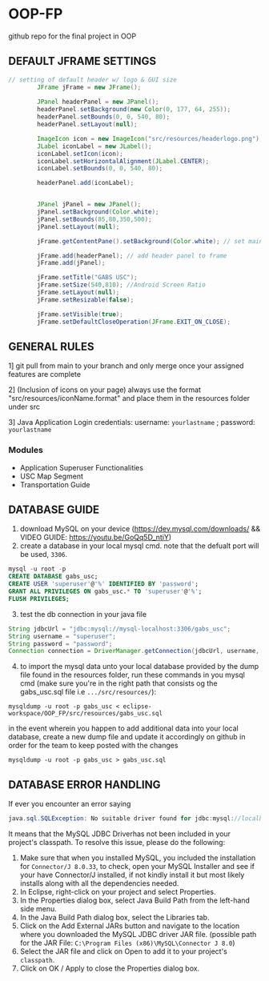 # OOP-FP
github repo for the final project in OOP

## DEFAULT JFRAME SETTINGS
```java
// setting of default header w/ logo & GUI size
		JFrame jFrame = new JFrame();
		
		JPanel headerPanel = new JPanel();
		headerPanel.setBackground(new Color(0, 177, 64, 255));
		headerPanel.setBounds(0, 0, 540, 80);
		headerPanel.setLayout(null);

		ImageIcon icon = new ImageIcon("src/resources/headerlogo.png");
		JLabel iconLabel = new JLabel();
		iconLabel.setIcon(icon);
		iconLabel.setHorizontalAlignment(JLabel.CENTER);
		iconLabel.setBounds(0, 0, 540, 80);

		headerPanel.add(iconLabel);


		JPanel jPanel = new JPanel();
		jPanel.setBackground(Color.white);
		jPanel.setBounds(85,80,350,500);
		jPanel.setLayout(null);

		jFrame.getContentPane().setBackground(Color.white); // set main background to white

		jFrame.add(headerPanel); // add header panel to frame
		jFrame.add(jPanel);

		jFrame.setTitle("GABS USC");
		jFrame.setSize(540,810); //Android Screen Ratio
		jFrame.setLayout(null);
		jFrame.setResizable(false);

		jFrame.setVisible(true);
		jFrame.setDefaultCloseOperation(JFrame.EXIT_ON_CLOSE);
```
## GENERAL RULES
1] git pull from main to your branch and only merge once your assigned features are complete

2] (Inclusion of icons on your page) always use the format "src/resources/iconName.format" and place them in the resources folder under src

3] Java Application Login credentials: username: `yourlastname` ; password: `yourlastname`

### Modules
- Application Superuser Functionalities
- USC Map Segment
- Transportation Guide

## DATABASE GUIDE
1. download MySQL on your device (https://dev.mysql.com/downloads/ && VIDEO GUIDE: https://youtu.be/GoQq5D_ntiY)
2. create a database in your local mysql cmd. note that the defualt port will be used, `3306`.
```sql
mysql -u root -p
CREATE DATABASE gabs_usc;
CREATE USER 'superuser'@'%' IDENTIFIED BY 'password';
GRANT ALL PRIVILEGES ON gabs_usc.* TO 'superuser'@'%';
FLUSH PRIVILEGES;
```

3. test the db connection in your java file
```java
String jdbcUrl = "jdbc:mysql://mysql-localhost:3306/gabs_usc";
String username = "superuser";
String password = "password";
Connection connection = DriverManager.getConnection(jdbcUrl, username, password);
```
4. to import the mysql data unto your local database provided by the dump file found in the resources folder, run these commands in you mysql cmd (make sure you're in the right path that consists og the gabs_usc.sql file i.e `.../src/resources/`):
```mysql
mysqldump -u root -p gabs_usc < eclipse-workspace/OOP_FP/src/resources/gabs_usc.sql
```

in the event wherein you happen to add additional data into your local database, create a new dump file and update it accordingly on github in order for the team to keep posted with the changes
```mysql
mysqldump -u root -p gabs_usc > gabs_usc.sql
```
## DATABASE ERROR HANDLING
If ever you encounter an error saying
```java
java.sql.SQLException: No suitable driver found for jdbc:mysql://localhost:3306/gabs_usc
```
It means that the MySQL JDBC Driverhas not been included in your project's classpath. To resolve this issue, please do the following:
1. Make sure that when you installed MySQL, you included the installation for `Connector/J 8.0.33`, to check, open your MySQL Installer and see if your have Connector/J installed, if not kindly install it but most likely installs along with all the dependencies needed.
2. In Eclipse, right-click on your project and select Properties.
3. In the Properties dialog box, select Java Build Path from the left-hand side menu.
4. In the Java Build Path dialog box, select the Libraries tab.
5. Click on the Add External JARs button and navigate to the location where you downloaded the MySQL JDBC driver JAR file. (possible path for the JAR File: `C:\Program Files (x86)\MySQL\Connector J 8.0`)
6. Select the JAR file and click on Open to add it to your project's `classpath`.
7. Click on OK / Apply to close the Properties dialog box.
